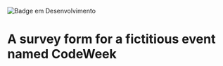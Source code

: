 ![Badge em Desenvolvimento](https://img.shields.io/github/issues/nathaliaazvdo/survey-form)
# A survey form for a fictitious event named CodeWeek
